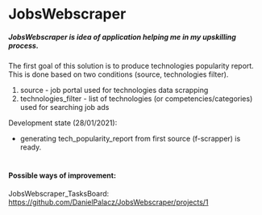 # JobsWebscraper

##### JobsWebscraper is idea of application helping me in my upskilling process. 
The first goal of this solution is to produce technologies popularity report. This is done based on two conditions (source, technologies filter).

1. source - job portal used for technologies data scrapping
2. technologies_filter - list of technologies (or competencies/categories) used for searching job ads

Development state (28/01/2021):
 - generating tech_popularity_report from first source (f-scrapper) is ready.
#
#### Possible ways of improvement:
JobsWebscraper_TasksBoard:
https://github.com/DanielPalacz/JobsWebscraper/projects/1

